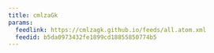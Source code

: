 ```yaml
---
title: cmlzaGk
params:
  feedlink: https://cmlzagk.github.io/feeds/all.atom.xml
  feedid: b5da0973432fe1899cd18855850774b5
---
```

